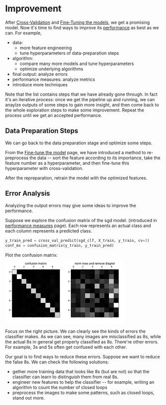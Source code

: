 # Improvement

After [Cross-Validation](./cross_validation.md)
and [Fine-Tuning the models](./fine_tune_the_model.md),
we get a promising model. Now it's time
to find ways to improve its [performance](./performance_measures.md)
as best as we can. For example,

* data:
  * more feature engineering
  * tune hyperparameters of data-preparation steps
* algorithm:
  * compare many more models and tune hyperparameters
  * optimize underlying algorithms
* final output: analyze errors
* performance measures: analyze metrics
* introduce more techniques

Note that the list contains steps that we have
already gone through. In fact it's an iterative
process: once we get the pipeline up and running,
we can anaylze outputs of some steps to gain
more insight, and then come back to the whole
exploration steps to make some improvement.
Repeat the process until we get an accepted performance.

## Data Preparation Steps

We can go back to the data preparation stage and optimize
some steps.

From the [Fine-tune the model](./fine_tune_the_model.md) page,
we have introduced a method to re-preprocess the data --
sort the feature according to its importance, take
the feature number as a hyperparameter, and then fine-tune
this hyperparameter with cross-validation.

After the repreparation, retrain the model with the optimized features.

## Error Analysis

Analyzing the output errors may give some ideas to
improve the performance.

Suppose we explore the confusion matrix of the sgd model.
(introduced in [performance measures](./performance_measures.md) page).
Each row represents an actual class and each column represents
a predicted class.

```python
y_train_pred = cross_val_predict(sgd_clf, X_train, y_train, cv=3)
conf_mx = confusion_matrix(y_train, y_train_pred)
```

Plot the confusion matrix:

![confusion matrix](./pic/confusion_matrix.png)

Focus on the right picture. We can clearly see the kinds
of errors the classifier makes. As we can see, many images
are misclassified as 8s, while the actual 8s in general
get properly classified as 8s. There're other errors.
For example, 3s and 5s often get confused with each other.

Our goal is to find ways to reduce these errors.
Suppose we want to reduce the false 8s. We can check
the following solutions:

* gether more training data that looks like 8s (but are not)
  so that the classifier can learn to distinguish them
  from real 8s.
* engineer new features to help the classifier -- for example,
  writing an algorithm to count the number of closed loops
* preprocess the images to make some patterns, such as closed
  loops, stand out more.
